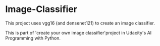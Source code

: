 # Image-Classifier
This project uses vgg16 (and densenet121) to create an image classifier. 

This is part of 'create your own image classifier'project in Udacity's AI Programming with Python.
